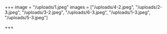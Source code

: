 +++
image = "/uploads/1.jpeg"
images = ["/uploads/4-2.jpeg", "/uploads/2-3.jpeg", "/uploads/3-2.jpeg", "/uploads/6-3.jpeg", "/uploads/1-3.jpeg", "/uploads/5-3.jpeg"]

+++
